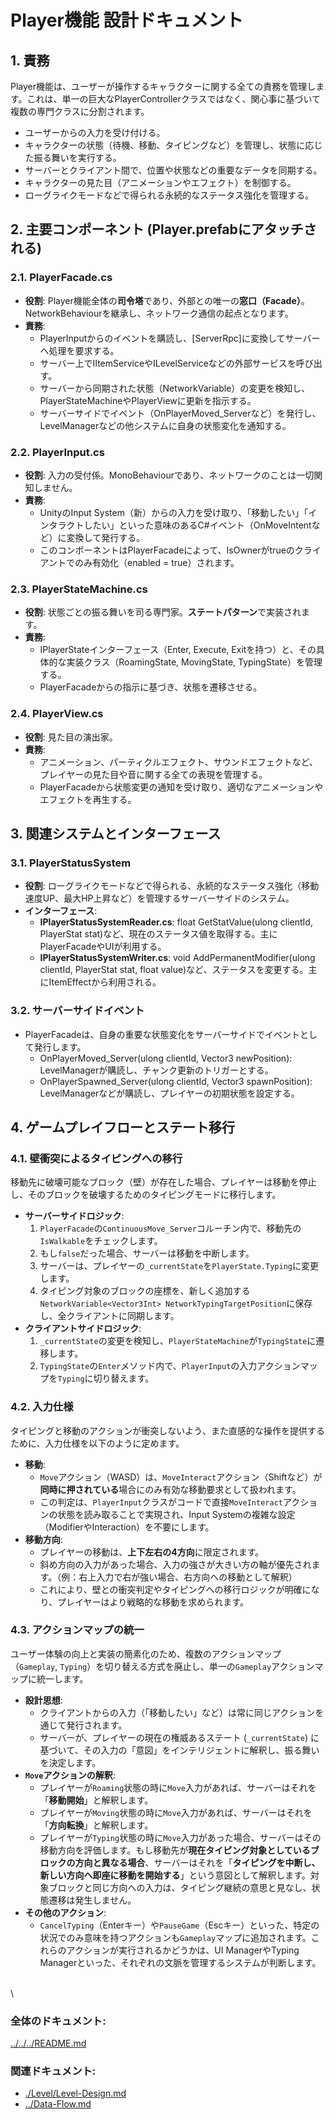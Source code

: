 # **Player機能 設計ドキュメント**

## **1\. 責務**

Player機能は、ユーザーが操作するキャラクターに関する全ての責務を管理します。これは、単一の巨大なPlayerControllerクラスではなく、関心事に基づいて複数の専門クラスに分割されます。

* ユーザーからの入力を受け付ける。  
* キャラクターの状態（待機、移動、タイピングなど）を管理し、状態に応じた振る舞いを実行する。  
* サーバーとクライアント間で、位置や状態などの重要なデータを同期する。  
* キャラクターの見た目（アニメーションやエフェクト）を制御する。  
* ローグライクモードなどで得られる永続的なステータス強化を管理する。

## **2\. 主要コンポーネント (Player.prefabにアタッチされる)**

### **2.1. PlayerFacade.cs**

* **役割**: Player機能全体の**司令塔**であり、外部との唯一の**窓口（Facade）**。NetworkBehaviourを継承し、ネットワーク通信の起点となります。  
* **責務**:  
  * PlayerInputからのイベントを購読し、\[ServerRpc\]に変換してサーバーへ処理を要求する。  
  * サーバー上でIItemServiceやILevelServiceなどの外部サービスを呼び出す。  
  * サーバーから同期された状態（NetworkVariable）の変更を検知し、PlayerStateMachineやPlayerViewに更新を指示する。  
  * サーバーサイドでイベント（OnPlayerMoved\_Serverなど）を発行し、LevelManagerなどの他システムに自身の状態変化を通知する。

### **2.2. PlayerInput.cs**

* **役割**: 入力の受付係。MonoBehaviourであり、ネットワークのことは一切関知しません。  
* **責務**:  
  * UnityのInput System（新）からの入力を受け取り、「移動したい」「インタラクトしたい」といった意味のあるC\#イベント（OnMoveIntentなど）に変換して発行する。  
  * このコンポーネントはPlayerFacadeによって、IsOwnerがtrueのクライアントでのみ有効化（enabled \= true）されます。

### **2.3. PlayerStateMachine.cs**

* **役割**: 状態ごとの振る舞いを司る専門家。**ステートパターン**で実装されます。  
* **責務**:  
  * IPlayerStateインターフェース（Enter, Execute, Exitを持つ）と、その具体的な実装クラス（RoamingState, MovingState, TypingState）を管理する。  
  * PlayerFacadeからの指示に基づき、状態を遷移させる。

### **2.4. PlayerView.cs**

* **役割**: 見た目の演出家。  
* **責務**:  
  * アニメーション、パーティクルエフェクト、サウンドエフェクトなど、プレイヤーの見た目や音に関する全ての表現を管理する。  
  * PlayerFacadeから状態変更の通知を受け取り、適切なアニメーションやエフェクトを再生する。

## **3\. 関連システムとインターフェース**

### **3.1. PlayerStatusSystem**

* **役割**: ローグライクモードなどで得られる、永続的なステータス強化（移動速度UP、最大HP上昇など）を管理するサーバーサイドのシステム。  
* **インターフェース**:  
  * **IPlayerStatusSystemReader.cs**: float GetStatValue(ulong clientId, PlayerStat stat)など、現在のステータス値を取得する。主にPlayerFacadeやUIが利用する。  
  * **IPlayerStatusSystemWriter.cs**: void AddPermanentModifier(ulong clientId, PlayerStat stat, float value)など、ステータスを変更する。主にItemEffectから利用される。

### **3.2. サーバーサイドイベント**

* PlayerFacadeは、自身の重要な状態変化をサーバーサイドでイベントとして発行します。  
  * OnPlayerMoved\_Server(ulong clientId, Vector3 newPosition): LevelManagerが購読し、チャンク更新のトリガーとする。  
  * OnPlayerSpawned\_Server(ulong clientId, Vector3 spawnPosition): LevelManagerなどが購読し、プレイヤーの初期状態を設定する。

## **4. ゲームプレイフローとステート移行**

### **4.1. 壁衝突によるタイピングへの移行**

移動先に破壊可能なブロック（壁）が存在した場合、プレイヤーは移動を停止し、そのブロックを破壊するためのタイピングモードに移行します。

*   **サーバーサイドロジック**:
    1.  `PlayerFacade`の`ContinuousMove_Server`コルーチン内で、移動先の`IsWalkable`をチェックします。
    2.  もし`false`だった場合、サーバーは移動を中断します。
    3.  サーバーは、プレイヤーの`_currentState`を`PlayerState.Typing`に変更します。
    4.  タイピング対象のブロックの座標を、新しく追加する`NetworkVariable<Vector3Int> NetworkTypingTargetPosition`に保存し、全クライアントに同期します。
*   **クライアントサイドロジック**:
    1.  `_currentState`の変更を検知し、`PlayerStateMachine`が`TypingState`に遷移します。
    2.  `TypingState`の`Enter`メソッド内で、`PlayerInput`の入力アクションマップを`Typing`に切り替えます。

### **4.2. 入力仕様**

タイピングと移動のアクションが衝突しないよう、また直感的な操作を提供するために、入力仕様を以下のように定めます。

*   **移動**:
    *   `Move`アクション（WASD）は、`MoveInteract`アクション（Shiftなど）が**同時に押されている**場合にのみ有効な移動要求として扱われます。
    *   この判定は、`PlayerInput`クラスがコードで直接`MoveInteract`アクションの状態を読み取ることで実現され、Input Systemの複雑な設定（ModifierやInteraction）を不要にします。
*   **移動方向**:
    *   プレイヤーの移動は、**上下左右の4方向**に限定されます。
    *   斜め方向の入力があった場合、入力の強さが大きい方の軸が優先されます。（例：右上入力で右が強い場合、右方向への移動として解釈）
    *   これにより、壁との衝突判定やタイピングへの移行ロジックが明確になり、プレイヤーはより戦略的な移動を求められます。

### **4.3. アクションマップの統一**

ユーザー体験の向上と実装の簡素化のため、複数のアクションマップ（`Gameplay`, `Typing`）を切り替える方式を廃止し、単一の`Gameplay`アクションマップに統一します。

*   **設計思想**:
    *   クライアントからの入力（「移動したい」など）は常に同じアクションを通じて発行されます。
    *   サーバーが、プレイヤーの現在の権威あるステート (`_currentState`) に基づいて、その入力の「意図」をインテリジェントに解釈し、振る舞いを決定します。
*   **`Move`アクションの解釈**:
    *   プレイヤーが`Roaming`状態の時に`Move`入力があれば、サーバーはそれを「**移動開始**」と解釈します。
    *   プレイヤーが`Moving`状態の時に`Move`入力があれば、サーバーはそれを「**方向転換**」と解釈します。
    *   プレイヤーが`Typing`状態の時に`Move`入力があった場合、サーバーはその移動方向を評価します。もし移動先が**現在タイピング対象としているブロックの方向と異なる場合**、サーバーはそれを「**タイピングを中断し、新しい方向へ即座に移動を開始する**」という意図として解釈します。対象ブロックと同じ方向への入力は、タイピング継続の意思と見なし、状態遷移は発生しません。
*   **その他のアクション**:
    *   `CancelTyping`（Enterキー）や`PauseGame`（Escキー）といった、特定の状況でのみ意味を持つアクションも`Gameplay`マップに追加されます。これらのアクションが実行されるかどうかは、UI ManagerやTyping Managerといった、それぞれの文脈を管理するシステムが判断します。

\
\
### **全体のドキュメント:**　
[../../../README.md](../../../README.md)
### **関連ドキュメント:**
* [./Level/Level-Design.md](../Level/Level-Design.md)  
* [../Data-Flow.md](../../../Data-Flow.md)